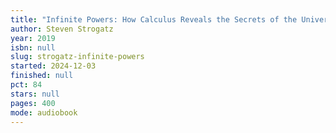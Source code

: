 ```yaml
---
title: "Infinite Powers: How Calculus Reveals the Secrets of the Universe"
author: Steven Strogatz
year: 2019
isbn: null
slug: strogatz-infinite-powers
started: 2024-12-03
finished: null
pct: 84
stars: null
pages: 400
mode: audiobook
---
```


